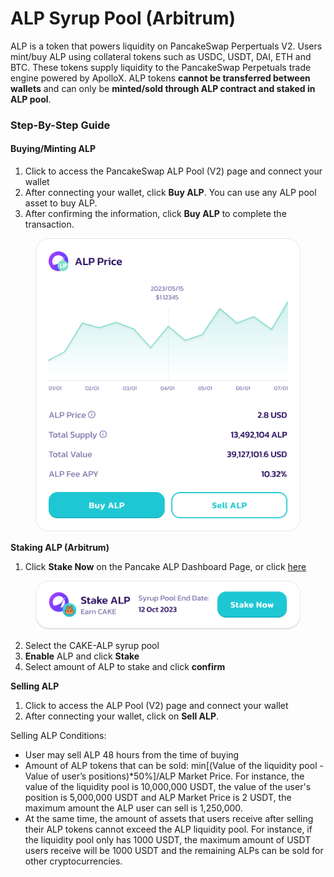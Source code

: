 # ALP Syrup Pool (Arbitrum)

ALP is a token that powers liquidity on PancakeSwap Perpertuals V2. Users mint/buy ALP using collateral tokens such as USDC, USDT, DAI, ETH and BTC. These tokens supply liquidity to the PancakeSwap Perpetuals trade engine powered by ApolloX. ALP tokens **cannot be transferred between wallets** and can only be **minted/sold through ALP contract and staked in ALP pool**.

### Step-By-Step Guide

#### Buying/Minting ALP

1. Click to access the PancakeSwap ALP Pool (V2) page and connect your wallet
2. After connecting your wallet, click **Buy ALP**. You can use any ALP pool asset to buy ALP.
3. After confirming the information, click **Buy ALP** to complete the transaction.

<figure><img src="../../../../../../.gitbook/assets/Buy ALP Module.png" alt=""><figcaption></figcaption></figure>

**Staking ALP (Arbitrum)**

1. Click **Stake Now** on the Pancake ALP Dashboard Page, or click [here](https://pancakeswap.finance/pools?chain=arb)

<figure><img src="../../../../../../.gitbook/assets/png (4).png" alt=""><figcaption></figcaption></figure>

2. Select the CAKE-ALP syrup pool
3. **Enable** ALP and click **Stake**
4. Select amount of ALP to stake and click **confirm**

**Selling ALP**

1. &#x20;Click to access the ALP Pool (V2) page and connect your wallet
2. After connecting your wallet, click on **Sell ALP**.

Selling ALP Conditions:

* &#x20;User may sell ALP 48 hours from the time of buying
* &#x20;Amount of ALP tokens that can be sold: min\[(Value of the liquidity pool - Value of user’s positions)\*50%]/ALP Market Price. For instance, the value of the liquidity pool is 10,000,000 USDT, the value of the user's position is 5,000,000 USDT and ALP Market Price is 2 USDT, the maximum amount the ALP user can sell is 1,250,000.&#x20;
* At the same time, the amount of assets that users receive after selling their ALP tokens cannot exceed the ALP liquidity pool. For instance, if the liquidity pool only has 1000 USDT, the maximum amount of USDT users receive will be 1000 USDT and the remaining ALPs can be sold for other cryptocurrencies.
